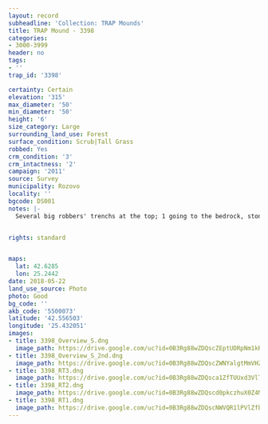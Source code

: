 ```yaml
---
layout: record
subheadline: 'Collection: TRAP Mounds'
title: TRAP Mound - 3398
categories:
- 3000-3999
header: no
tags:
- ''
trap_id: '3398'

certainty: Certain
elevation: '315'
max_diameter: '50'
min_diameter: '50'
height: '6'
size_category: Large
surrounding_land_use: Forest
surface_condition: Scrub|Tall Grass
robbed: Yes
crm_condition: '3'
crm_intactness: '2'
campaign: '2011'
source: Survey
municipality: Rozovo
locality: ''
bgcode: DS001
notes: |-
  Several big robbers' trenchs at the top; 1 going to the bedrock, stones from the chamber are visible on the surface; According to the land owner a copper axe has been found approx. 10 years ago. In the nearby rose fields ceramic shreds have been found (uknown period); nothing visible on the surface at the moment;.


rights: standard


maps:
  lat: 42.6285
  lon: 25.2442
date: 2018-05-22
land_use_source: Photo
photo: Good
bg_code: ''
akb_code: '5500073'
latitude: '42.556503'
longitude: '25.432051'
images:
- title: 3398_Overview_S.dng
  image_path: https://drive.google.com/uc?id=0B3Rg88wZDQscZEptUDRpNm1kRWM
- title: 3398_Overview_S_2nd.dng
  image_path: https://drive.google.com/uc?id=0B3Rg88wZDQscZWNYalgtMmVHZm8
- title: 3398_RT3.dng
  image_path: https://drive.google.com/uc?id=0B3Rg88wZDQsca1ZfTUUxd3VlTUk
- title: 3398_RT2.dng
  image_path: https://drive.google.com/uc?id=0B3Rg88wZDQscd0pkczhuX0Z4MzA
- title: 3398_RT1.dng
  image_path: https://drive.google.com/uc?id=0B3Rg88wZDQscNWVQR1lPVlZfbms
---
```

